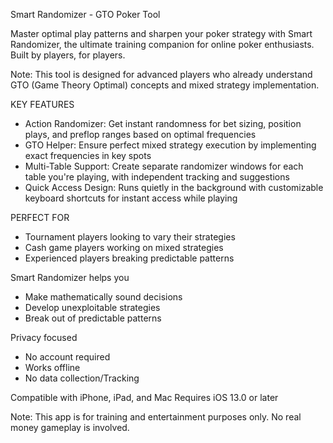 Smart Randomizer - GTO Poker Tool

Master optimal play patterns and sharpen your poker strategy with Smart Randomizer, the ultimate training companion for online poker enthusiasts. Built by players, for players.

Note: This tool is designed for advanced players who already understand GTO (Game Theory Optimal) concepts and mixed strategy implementation.

KEY FEATURES
- Action Randomizer: Get instant randomness for bet sizing, position plays, and preflop ranges based on optimal frequencies
- GTO Helper: Ensure perfect mixed strategy execution by implementing exact frequencies in key spots
- Multi-Table Support: Create separate randomizer windows for each table you're playing, with independent tracking and suggestions
- Quick Access Design: Runs quietly in the background with customizable keyboard shortcuts for instant access while playing

PERFECT FOR
- Tournament players looking to vary their strategies
- Cash game players working on mixed strategies
- Experienced players breaking predictable patterns

Smart Randomizer helps you
- Make mathematically sound decisions
- Develop unexploitable strategies
- Break out of predictable patterns

Privacy focused
- No account required
- Works offline
- No data collection/Tracking

Compatible with iPhone, iPad, and Mac
Requires iOS 13.0 or later

Note: This app is for training and entertainment purposes only. No real money gameplay is involved.

